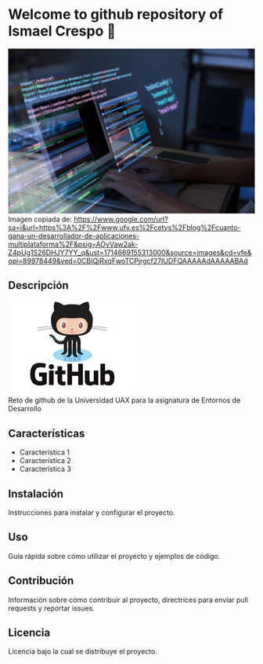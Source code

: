 # Welcome to github repository of Ismael Crespo 👋


![Imagen de Portada](Recursos/experiencia-programacion-persona-que-trabaja-codigos-computadora-scaled.jpg)
Imagen copiada de: https://www.google.com/url?sa=i&url=https%3A%2F%2Fwww.ufv.es%2Fcetys%2Fblog%2Fcuanto-gana-un-desarrollador-de-aplicaciones-multiplataforma%2F&psig=AOvVaw2ak-Z4pUg1S26DHJY7YY_q&ust=1714669155313000&source=images&cd=vfe&opi=89978449&ved=0CBIQjRxqFwoTCPjrgcf27IUDFQAAAAAdAAAAABAd

## Descripción
![Imagen de Portada](Recursos/download.png)<br>
Reto de github de la Universidad UAX para la asignatura de Entornos de Desarrollo



## Características

- Característica 1
- Característica 2
- Característica 3
## Instalación

Instrucciones para instalar y configurar el proyecto.
## Uso

Guía rápida sobre cómo utilizar el proyecto y ejemplos de código.
## Contribución

Información sobre cómo contribuir al proyecto, directrices para enviar pull requests y reportar issues.
## Licencia

Licencia bajo la cual se distribuye el proyecto.
